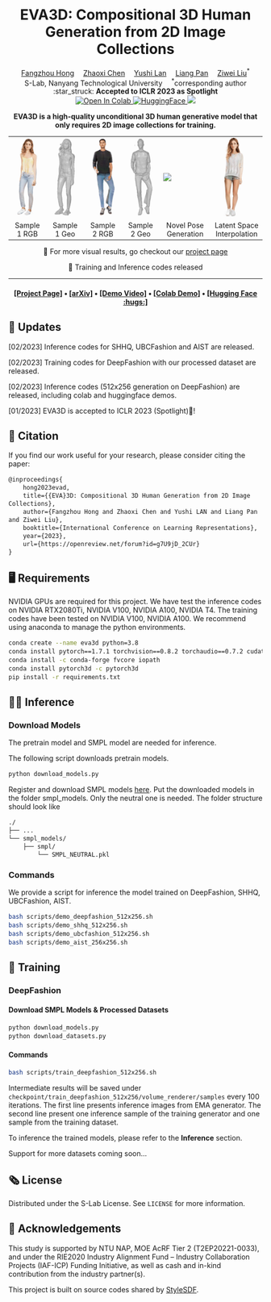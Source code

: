 <div align="center">

<h1>EVA3D: Compositional 3D Human Generation from 2D Image Collections</h1>

<div>
    <a href='https://hongfz16.github.io/' target='_blank'>Fangzhou Hong</a>&emsp;
    <a href='https://frozenburning.github.io/' target='_blank'>Zhaoxi Chen</a>&emsp;
    <a href='https://github.com/NIRVANALAN' target='_blank'>Yushi Lan</a>&emsp;
    <a href='https://scholar.google.com/citations?user=lSDISOcAAAAJ&hl=zh-CN' target='_blank'>Liang Pan</a>&emsp;
    <a href='https://liuziwei7.github.io/' target='_blank'>Ziwei Liu</a><sup>*</sup>
</div>
<div>
    S-Lab, Nanyang Technological University&emsp; <sup>*</sup>corresponding author
</div>

<div>
    :star_struck: <strong>Accepted to ICLR 2023 as Spotlight</strong>
</div>

<div>
<a target="_blank" href="https://colab.research.google.com/github/hongfz16/EVA3D/blob/main/notebook/EVA3D_Demo.ipynb">
  <img src="https://colab.research.google.com/assets/colab-badge.svg" alt="Open In Colab"/>
</a>
<a target="_blank" href="https://huggingface.co/spaces/hongfz16/EVA3D">
  <img src="https://img.shields.io/badge/Demo-%F0%9F%A4%97%20Hugging%20Face-blue" alt="HuggingFace"/>
</a>
<a href="https://hits.seeyoufarm.com"><img src="https://hits.seeyoufarm.com/api/count/incr/badge.svg?url=https%3A%2F%2Fgithub.com%2Fhongfz16%2FEVA3D&count_bg=%2379C83D&title_bg=%23555555&icon=&icon_color=%23E7E7E7&title=hits&edge_flat=false"/></a>
</div>

<strong>EVA3D is a high-quality unconditional 3D human generative model that only requires 2D image collections for training.</strong>

<table>
<tr>
    <td><img src="assets/0032_rgb.gif" width="100%"/></td>
    <td><img src="assets/0032_geo.gif" width="100%"/></td>
    <td><img src="assets/0067_rgb.gif" width="100%"/></td>
    <td><img src="assets/0067_geo.gif" width="100%"/></td>
    <td><img src="assets/0021_rgb_dancing.gif" width="98%"/></td>
    <td><img src="assets/0001_rgb_interpolation.gif" width="88%"/></td>
</tr>
<tr>
    <td align='center' width='14%'>Sample 1 RGB</td>
    <td align='center' width='14%'>Sample 1 Geo</td>
    <td align='center' width='14%'>Sample 2 RGB</td>
    <td align='center' width='14%'>Sample 2 Geo</td>
    <td align='center' width='19%'>Novel Pose Generation</td>
    <td align='center' width='19%'>Latent Space Interpolation</td>
</tr>
</table>

:open_book: For more visual results, go checkout our <a href="https://hongfz16.github.io/projects/EVA3D.html" target="_blank">project page</a>

<!-- This repository will contain the official implementation of _EVA3D: Compositional 3D Human Generation from 2D Image Collections_. -->
:beers: Training and Inference codes released

---

<h4 align="center">
  <a href="https://hongfz16.github.io/projects/EVA3D.html" target='_blank'>[Project Page]</a> •
  <a href="https://arxiv.org/abs/2210.04888" target='_blank'>[arXiv]</a> •
  <a href="https://youtu.be/JNV0FJ0aDWM" target='_blank'>[Demo Video]</a> •
  <a href="https://colab.research.google.com/drive/1k6-Sc_EsIT292hNgu-7haC5ghggImQ7f?usp=sharing" target='_blank'>[Colab Demo]</a> •
  <a href="" target='_blank'>[Hugging Face :hugs:]</a>
</h4>

</div>

## :mega: Updates
[02/2023] Inference codes for SHHQ, UBCFashion and AIST are released.

[02/2023] Training codes for DeepFashion with our processed dataset are released.

[02/2023] Inference codes (512x256 generation on DeepFashion) are released, including colab and huggingface demos.

[01/2023] EVA3D is accepted to ICLR 2023 (Spotlight):partying_face:!

## :love_you_gesture: Citation
If you find our work useful for your research, please consider citing the paper:
```
@inproceedings{
    hong2023evad,
    title={{EVA}3D: Compositional 3D Human Generation from 2D Image Collections},
    author={Fangzhou Hong and Zhaoxi Chen and Yushi LAN and Liang Pan and Ziwei Liu},
    booktitle={International Conference on Learning Representations},
    year={2023},
    url={https://openreview.net/forum?id=g7U9jD_2CUr}
}
```

## :desktop_computer: Requirements

NVIDIA GPUs are required for this project.
We have test the inference codes on NVIDIA RTX2080Ti, NVIDIA V100, NVIDIA A100, NVIDIA T4.
The training codes have been tested on NVIDIA V100, NVIDIA A100.
We recommend using anaconda to manage the python environments.

```bash
conda create --name eva3d python=3.8
conda install pytorch==1.7.1 torchvision==0.8.2 torchaudio==0.7.2 cudatoolkit=10.1 -c pytorch
conda install -c conda-forge fvcore iopath
conda install pytorch3d -c pytorch3d
pip install -r requirements.txt
```

## :running_woman: Inference

### Download Models

The pretrain model and SMPL model are needed for inference.

The following script downloads pretrain models.

```bash
python download_models.py
```

Register and download SMPL models [here](https://smpl.is.tue.mpg.de/). Put the downloaded models in the folder smpl_models. Only the neutral one is needed. The folder structure should look like

```
./
├── ...
└── smpl_models/
    ├── smpl/
        └── SMPL_NEUTRAL.pkl
```

### Commands

We provide a script for inference the model trained on DeepFashion, SHHQ, UBCFashion, AIST.

```bash
bash scripts/demo_deepfashion_512x256.sh
bash scripts/demo_shhq_512x256.sh
bash scripts/demo_ubcfashion_512x256.sh
bash scripts/demo_aist_256x256.sh
```

## :train: Training

### DeepFashion

#### Download SMPL Models & Processed Datasets

```bash
python download_models.py
python download_datasets.py
```

#### Commands

```bash
bash scripts/train_deepfashion_512x256.sh
```

Intermediate results will be saved under `checkpoint/train_deepfashion_512x256/volume_renderer/samples` every 100 iterations. The first line presents inference images from EMA generator. The second line present one inference sample of the training generator and one sample from the training dataset.

To inference the trained models, please refer to the **Inference** section.

Support for more datasets coming soon...

## :newspaper_roll: License

Distributed under the S-Lab License. See `LICENSE` for more information.

## :raised_hands: Acknowledgements

This study is supported by NTU NAP, MOE AcRF Tier 2 (T2EP20221-0033), and under the RIE2020 Industry Alignment Fund – Industry Collaboration Projects (IAF-ICP) Funding Initiative, as well as cash and in-kind contribution from the industry partner(s).

This project is built on source codes shared by [StyleSDF](https://github.com/royorel/StyleSDF).
